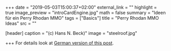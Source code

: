 +++
date = "2019-05-03T15:00:37+02:00"
external_link = ""
highlight = true
image_preview = "introCardEngine.jpg"
math = false
summary = "Ideen für ein Perry Rhodan MMO"
tags = ["Basics"]
title = "Perry Rhodan MMO Ideas"
src = ""

[header]
  caption = "(c) Hans N. Beck)"
  image = "steelroof.jpg"

+++
For details look at [German version of this post](/project/PerryRhodanMMO/).
